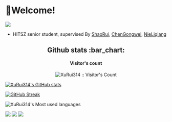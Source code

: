 # 🚀Welcome!
![](https://i.loli.net/2021/08/09/uwdpRgaZCYUE1z2.jpg)

- HITSZ senior student, supervised By [ShaoRui](https://github.com/rshaojimmy), [ChenGongwei](https://scholar.google.com/citations?user=Mpg0w3cAAAAJ&hl=zh-CN), [NieLiqiang](https://liqiangnie.github.io/index.html)

<h2 align="center">Github stats :bar_chart:</h2>

<h4 align="center">Visitor's count</h4>


<p align="center"><img src="https://profile-counter.glitch.me/{XuRui314}/count.svg" alt="XuRui314 :: Visitor's Count" /></p>

[![XuRui314's GitHub stats](https://github-readme-stats.vercel.app/api?username=XuRui314)](https://github.com/anuraghazra/github-readme-stats)


[![GitHub Streak](https://github-readme-streak-stats.herokuapp.com/?user=XuRui314)](https://git.io/streak-stats)



![XuRui314's Most used languages](https://github-readme-stats.vercel.app/api/top-langs/?username=XuRui314&layout=compact&hide_border=true&langs_count=10)


![](https://img.shields.io/badge/-HTML5-E34F26?style=flat-square&logo=html5&logoColor=white)
![](https://img.shields.io/badge/-CSS3-1572B6?style=flat-square&logo=css3)
![](https://img.shields.io/badge/-JavaScript-oringe?style=flat-square&logo=javascript)



<!---
XuRui314/XuRui314 is a ✨ special ✨ repository because its `README.md` (this file) appears on your GitHub profile.
You can click the Preview link to take a look at your changes.
--->
